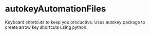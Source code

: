 # autokeyAutomationFiles

Keyboard shortcuts to keep you productive. 
Uses autokey package to create arrow key shortcuts using python.
